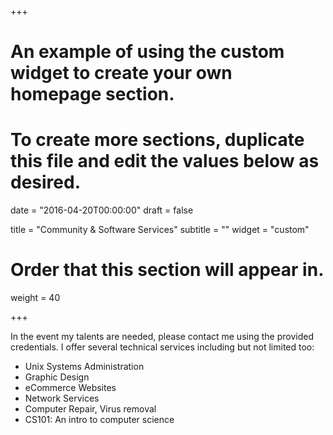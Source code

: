 +++
# An example of using the custom widget to create your own homepage section.
# To create more sections, duplicate this file and edit the values below as desired.

date = "2016-04-20T00:00:00"
draft = false

title = "Community & Software Services"
subtitle = ""
widget = "custom"

# Order that this section will appear in.
weight = 40

+++

In the event my talents are needed, please contact me using the provided credentials.
I offer several technical services including but not limited too:

- Unix Systems Administration
- Graphic Design
- eCommerce Websites
- Network Services
- Computer Repair, Virus removal
- CS101: An intro to computer science

